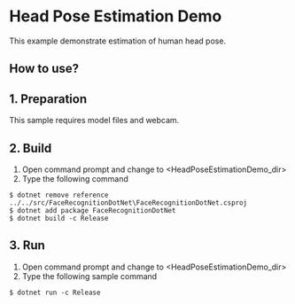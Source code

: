 ﻿# Head Pose Estimation Demo

This example demonstrate estimation of human head pose.

## How to use?

## 1. Preparation

This sample requires model files and webcam.

## 2. Build

1. Open command prompt and change to &lt;HeadPoseEstimationDemo_dir&gt;
1. Type the following command
````
$ dotnet remove reference ../../src/FaceRecognitionDotNet\FaceRecognitionDotNet.csproj
$ dotnet add package FaceRecognitionDotNet
$ dotnet build -c Release
````

## 3. Run

1. Open command prompt and change to &lt;HeadPoseEstimationDemo_dir&gt;
1. Type the following sample command
````
$ dotnet run -c Release
````